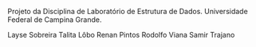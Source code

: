 Projeto da Disciplina de Laboratório de Estrutura de Dados. Universidade Federal de Campina Grande.

Layse Sobreira
Talita Lôbo
Renan Pintos
Rodolfo Viana
Samir Trajano